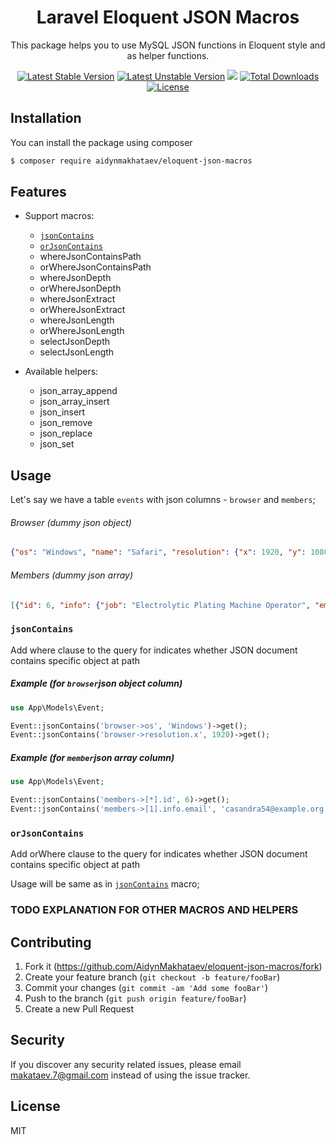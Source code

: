 <h1 align="center">Laravel Eloquent JSON Macros</h1>

<p align="center">This package helps you to use MySQL JSON functions in Eloquent style and as helper functions.</p>

<p align="center">
<a href="https://packagist.org/packages/aidynmakhataev/eloquent-json-macros"><img src="https://poser.pugx.org/aidynmakhataev/eloquent-json-macros/v/stable" alt="Latest Stable Version"></a>
<a href="https://packagist.org/packages/aidynmakhataev/eloquent-json-macros"><img src="https://poser.pugx.org/aidynmakhataev/eloquent-json-macros/v/unstable" alt="Latest Unstable Version"></a>
<a href="https://styleci.io/repos/142687239"><img src="https://github.styleci.io/repos/142687239/shield"></a>
<a href="https://packagist.org/packages/aidynmakhataev/eloquent-json-macros"><img src="https://poser.pugx.org/aidynmakhataev/eloquent-json-macros/downloads" alt="Total Downloads"></a>
<a href="https://packagist.org/packages/aidynmakhataev/eloquent-json-macros"><img src="https://poser.pugx.org/aidynmakhataev/eloquent-json-macros/license" alt="License"></a>
</p>    

## Installation

You can install the package using composer

```sh
$ composer require aidynmakhataev/eloquent-json-macros
```

## Features

- Support macros:
    - [`jsonContains`](#jsonContains)
    - [`orJsonContains`](#orJsonContains)
    - whereJsonContainsPath
    - orWhereJsonContainsPath
    - whereJsonDepth
    - orWhereJsonDepth
    - whereJsonExtract
    - orWhereJsonExtract
    - whereJsonLength
    - orWhereJsonLength
    - selectJsonDepth
    - selectJsonLength

- Available helpers:
    - json_array_append
    - json_array_insert
    - json_insert
    - json_remove
    - json_replace
    - json_set

## Usage

Let's say we have a table `events` with json columns - `browser` and `members`;

###### Browser (dummy json object)
```json 
{"os": "Windows", "name": "Safari", "resolution": {"x": 1920, "y": 1080}}  
```

###### Members (dummy json array)

```json
[{"id": 6, "info": {"job": "Electrolytic Plating Machine Operator", "email": "prohaska.mervin@example.net", "card_type": "Visa"}, "name": "Prof. Eldridge Legros"}, {"id": 8, "info": {"job": "Urban Planner", "email": "casandra54@example.org", "card_type": "Master Card"}, "name": "Ms. Alayna Ziemann DDS"}]
```



### `jsonContains`

Add where clause to the query for indicates whether JSON document contains specific object at path

##### Example (for `browser`json object column)
```php
use App\Models\Event;

Event::jsonContains('browser->os', 'Windows')->get();
Event::jsonContains('browser->resolution.x', 1920)->get();

```

##### Example (for `member`json array column)

```php
use App\Models\Event;

Event::jsonContains('members->[*].id', 6)->get();
Event::jsonContains('members->[1].info.email', 'casandra54@example.org')->get();

```

### `orJsonContains`

Add orWhere clause to the query for indicates whether JSON document contains specific object at path

Usage will be same as in [`jsonContains`](#jsonContains) macro;

### TODO EXPLANATION FOR OTHER MACROS AND HELPERS

## Contributing

1. Fork it (<https://github.com/AidynMakhataev/eloquent-json-macros/fork>)
2. Create your feature branch (`git checkout -b feature/fooBar`)
3. Commit your changes (`git commit -am 'Add some fooBar'`)
4. Push to the branch (`git push origin feature/fooBar`)
5. Create a new Pull Request


## Security

If you discover any security related issues, please email makataev.7@gmail.com instead of using the issue tracker.


## License

MIT